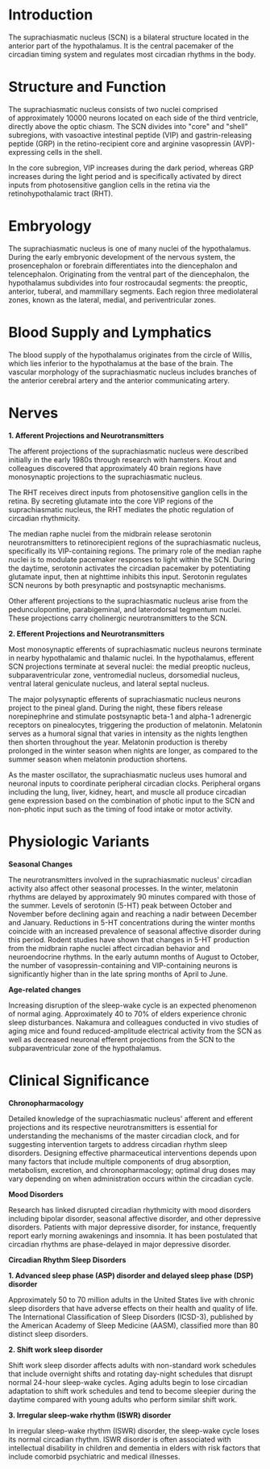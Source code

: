 # Introduction

The suprachiasmatic nucleus (SCN) is a bilateral structure located in the anterior part of the hypothalamus. It is the central pacemaker of the circadian timing system and regulates most circadian rhythms in the body.

# Structure and Function

The suprachiasmatic nucleus consists of two nuclei comprised of approximately 10000 neurons located on each side of the third ventricle, directly above the optic chiasm. The SCN divides into "core" and "shell" subregions, with vasoactive intestinal peptide (VIP) and gastrin-releasing peptide (GRP) in the retino-recipient core and arginine vasopressin (AVP)-expressing cells in the shell.

In the core subregion, VIP increases during the dark period, whereas GRP increases during the light period and is specifically activated by direct inputs from photosensitive ganglion cells in the retina via the retinohypothalamic tract (RHT).

# Embryology

The suprachiasmatic nucleus is one of many nuclei of the hypothalamus. During the early embryonic development of the nervous system, the prosencephalon or forebrain differentiates into the diencephalon and telencephalon. Originating from the ventral part of the diencephalon, the hypothalamus subdivides into four rostrocaudal segments: the preoptic, anterior, tuberal, and mammillary segments. Each region three mediolateral zones, known as the lateral, medial, and periventricular zones.

# Blood Supply and Lymphatics

The blood supply of the hypothalamus originates from the circle of Willis, which lies inferior to the hypothalamus at the base of the brain. The vascular morphology of the suprachiasmatic nucleus includes branches of the anterior cerebral artery and the anterior communicating artery.

# Nerves

**1. Afferent Projections and Neurotransmitters**

The afferent projections of the suprachiasmatic nucleus were described initially in the early 1980s through research with hamsters. Krout and colleagues discovered that approximately 40 brain regions have monosynaptic projections to the suprachiasmatic nucleus.

The RHT receives direct inputs from photosensitive ganglion cells in the retina. By secreting glutamate into the core VIP regions of the suprachiasmatic nucleus, the RHT mediates the photic regulation of circadian rhythmicity.

The median raphe nuclei from the midbrain release serotonin neurotransmitters to retinorecipient regions of the suprachiasmatic nucleus, specifically its VIP-containing regions. The primary role of the median raphe nuclei is to modulate pacemaker responses to light within the SCN. During the daytime, serotonin activates the circadian pacemaker by potentiating glutamate input, then at nighttime inhibits this input. Serotonin regulates SCN neurons by both presynaptic and postsynaptic mechanisms.

Other afferent projections to the suprachiasmatic nucleus arise from the pedunculopontine, parabigeminal, and laterodorsal tegmentum nuclei. These projections carry cholinergic neurotransmitters to the SCN.

**2. Efferent Projections and Neurotransmitters**

Most monosynaptic efferents of suprachiasmatic nucleus neurons terminate in nearby hypothalamic and thalamic nuclei. In the hypothalamus, efferent SCN projections terminate at several nuclei: the medial preoptic nucleus, subparaventricular zone, ventromedial nucleus, dorsomedial nucleus, ventral lateral geniculate nucleus, and lateral septal nucleus.

The major polysynaptic efferents of suprachiasmatic nucleus neurons project to the pineal gland. During the night, these fibers release norepinephrine and stimulate postsynaptic beta-1 and alpha-1 adrenergic receptors on pinealocytes, triggering the production of melatonin. Melatonin serves as a humoral signal that varies in intensity as the nights lengthen then shorten throughout the year. Melatonin production is thereby prolonged in the winter season when nights are longer, as compared to the summer season when melatonin production shortens.

As the master oscillator, the suprachiasmatic nucleus uses humoral and neuronal inputs to coordinate peripheral circadian clocks. Peripheral organs including the lung, liver, kidney, heart, and muscle all produce circadian gene expression based on the combination of photic input to the SCN and non-photic input such as the timing of food intake or motor activity.

# Physiologic Variants

**Seasonal Changes**

The neurotransmitters involved in the suprachiasmatic nucleus' circadian activity also affect other seasonal processes. In the winter, melatonin rhythms are delayed by approximately 90 minutes compared with those of the summer. Levels of serotonin (5-HT) peak between October and November before declining again and reaching a nadir between December and January. Reductions in 5-HT concentrations during the winter months coincide with an increased prevalence of seasonal affective disorder during this period. Rodent studies have shown that changes in 5-HT production from the midbrain raphe nuclei affect circadian behavior and neuroendocrine rhythms. In the early autumn months of August to October, the number of vasopressin-containing and VIP-containing neurons is significantly higher than in the late spring months of April to June.

**Age-related changes**

Increasing disruption of the sleep-wake cycle is an expected phenomenon of normal aging. Approximately 40 to 70% of elders experience chronic sleep disturbances. Nakamura and colleagues conducted in vivo studies of aging mice and found reduced-amplitude electrical activity from the SCN as well as decreased neuronal efferent projections from the SCN to the subparaventricular zone of the hypothalamus.

# Clinical Significance

**Chronopharmacology**

Detailed knowledge of the suprachiasmatic nucleus' afferent and efferent projections and its respective neurotransmitters is essential for understanding the mechanisms of the master circadian clock, and for suggesting intervention targets to address circadian rhythm sleep disorders. Designing effective pharmaceutical interventions depends upon many factors that include multiple components of drug absorption, metabolism, excretion, and chronopharmacology; optimal drug doses may vary depending on when administration occurs within the circadian cycle.

**Mood Disorders**

Research has linked disrupted circadian rhythmicity with mood disorders including bipolar disorder, seasonal affective disorder, and other depressive disorders. Patients with major depressive disorder, for instance, frequently report early morning awakenings and insomnia. It has been postulated that circadian rhythms are phase-delayed in major depressive disorder.

**Circadian Rhythm Sleep Disorders**

**1. Advanced sleep phase (ASP) disorder and delayed sleep phase (DSP) disorder**

Approximately 50 to 70 million adults in the United States live with chronic sleep disorders that have adverse effects on their health and quality of life. The International Classification of Sleep Disorders (ICSD-3), published by the American Academy of Sleep Medicine (AASM), classified more than 80 distinct sleep disorders.

**2. Shift work sleep disorder**

Shift work sleep disorder affects adults with non-standard work schedules that include overnight shifts and rotating day-night schedules that disrupt normal 24-hour sleep-wake cycles. Aging adults begin to lose circadian adaptation to shift work schedules and tend to become sleepier during the daytime compared with young adults who perform similar shift work.

**3. Irregular sleep-wake rhythm (ISWR) disorder**

In irregular sleep-wake rhythm (ISWR) disorder, the sleep-wake cycle loses its normal circadian rhythm. ISWR disorder is often associated with intellectual disability in children and dementia in elders with risk factors that include comorbid psychiatric and medical illnesses.